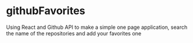 # githubFavorites

Using React and Github API to make a simple one page application, search the name of the repositories and add your favorites one
